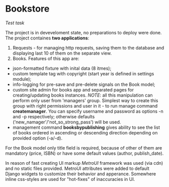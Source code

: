 # Bookstore
*Test task*

The project is in deveveloment state, no preparations to deploy were done. 
The project containes **two applications**:
1. Requests - for managing http requests, saving them to the database and displaying last 10 of them on the separate view.
2. Books. Features of this app are:
  * json-formatted fixture with inital data (8 itmes);
  * custom template tag with copyright (start year is defined in settings module);
  * info-logging for pre-save and pre-delete signals on the Book model;
  * custom site admin for books app and separated pages for creating/updating books instances. *NOTE*: all this manipulation can perform only user from 'managers' group. Simplest way to create this group with right permissions and user in it - to run manage command **createmanager**. You can specify username and password as options -n and -p respectively; otherwise defaults ('new_namager'/'not_so_strong_pass') will be used.
  * management command **booksbypublishing** gives ability to see the list of books ordered in ascending or descending direction depending on provided option (-a/-d).

For the Book model only title field is required, because of other of them  are mandatory (price, ISBN) or have some default values (author, publish_date).

In reason of fast creating UI markup *MetroUI* framework was used (via cdn) and no static files provided. MetroUI attributes were added to default Django widgets to customize their behavior and apperance. Somewhere inline css-styles are used for "hot-fixes" of inaccuracies in UI.   